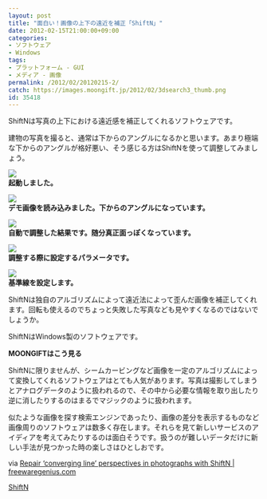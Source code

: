 ```yaml
---
layout: post
title: "面白い！画像の上下の遠近を補正「ShiftN」"
date: 2012-02-15T21:00:00+09:00
categories:
- ソフトウェア
- Windows
tags: 
- プラットフォーム - GUI
- メディア - 画像
permalink: /2012/02/20120215-2/
catch: https://images.moongift.jp/2012/02/3dsearch3_thumb.png
id: 35418
---
```

ShiftNは写真の上下における遠近感を補正してくれるソフトウェアです。

  

建物の写真を撮ると、通常は下からのアングルになるかと思います。あまり極端な下からのアングルが格好悪い、そう感じる方はShiftNを使って調整してみましょう。

  

[![](https://images.moongift.jp/2012/02/3dsearch1_thumb.png)](https://images.moongift.jp/2012/02/3dsearch1.png)  
**起動しました。**

  

[![](https://images.moongift.jp/2012/02/3dsearch2_thumb.png)](https://images.moongift.jp/2012/02/3dsearch2.png)  
**デモ画像を読み込みました。下からのアングルになっています。**

  

[![](https://images.moongift.jp/2012/02/3dsearch3_thumb.png)](https://images.moongift.jp/2012/02/3dsearch3.png)  
**自動で調整した結果です。随分真正面っぽくなっています。**

  

[![](https://images.moongift.jp/2012/02/3dsearch4_thumb.png)](https://images.moongift.jp/2012/02/3dsearch4.png)  
**調整する際に設定するパラメータです。**

  

[![](https://images.moongift.jp/2012/02/3dsearch5_thumb.png)](https://images.moongift.jp/2012/02/3dsearch5.png)  
**基準線を設定します。**

  

ShiftNは独自のアルゴリズムによって遠近法によって歪んだ画像を補正してくれます。回転も使えるのでちょっと失敗した写真なども見やすくなるのではないでしょうか。

  
<!--more-->  

ShiftNはWindows製のソフトウェアです。

  
  
  

**MOONGIFTはこう見る**

  

ShiftNに限りませんが、シームカービングなど画像を一定のアルゴリズムによって変換してくれるソフトウェアはとても人気があります。写真は撮影してしまうとアナログデータのように扱われるので、その中から必要な情報を取り出したり逆に消したりするのはまるでマジックのように扱われます。

  

似たような画像を探す検索エンジンであったり、画像の差分を表示するものなど画像周りのソフトウェアは数多く存在します。それらを見て新しいサービスのアイディアを考えてみたりするのは面白そうです。扱うのが難しいデータだけに新しい手法が見つかった時の楽しさはひとしおです。

  

via [Repair ‘converging line’ perspectives in photographs with ShiftN | freewaregenius.com](http://www.freewaregenius.com/2012/02/06/repair-converging-line-perspectives-in-photographs-with-shiftn/)

  

[ShiftN](http://www.shiftn.de/)


